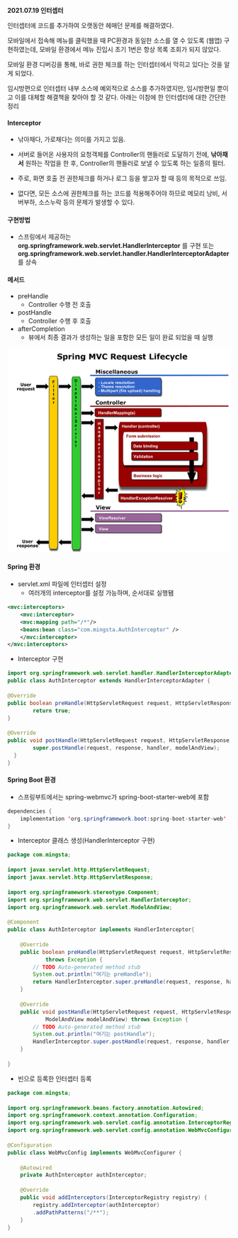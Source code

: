 

**2021.07.19 인터셉터**

인터셉터에 코드를 추가하여 오랫동안 헤매던 문제를 해결하였다. 

모바일에서 접속해 메뉴를 클릭했을 때 PC환경과 동일한 소스를 열 수 있도록 (웹앱) 구현하였는데, 모바일 환경에서 메뉴 진입시 초기 1번은 항상 목록 조회가 되지 않았다.

모바일 환경 디버깅을 통해, 바로 권한 체크를 하는 인터셉터에서 막히고 있다는 것을 알게 되었다.

임시방편으로 인터셉터 내부 소스에 예외적으로 소스를 추가하였지만, 임시방편일 뿐이고 이를 대체할 해결책을 찾아야 할 것 같다. 아래는 이참에 한 인터셉터에 대한 간단한 정리



#### Interceptor

* 낚아채다, 가로채다는 의미를 가지고 있음.

* 서버로 들어온 사용자의 요청객체를 Controller의 핸들러로 도달하기 전에, **낚아채서** 원하는 작업을 한 후, Controller의 핸들러로 보낼 수 있도록 하는 일종의 필터.
* 주로, 화면 호출 전 권한체크를 하거나 로그 등을 쌓고자 할 때 등의 목적으로 쓰임.

* 없다면, 모든 소스에 권한체크를 하는 코드를 적용해주어야 하므로 메모리 낭비, 서버부하, 소스누락 등의 문제가 발생할 수 있다.



#### 구현방법

* 스프링에서 제공하는 **org.springframework.web.servlet.HandlerInterceptor** 를 구현 또는 **org.springframework.web.servlet.handler.HandlerInterceptorAdapter** 를 상속



#### 메서드

* preHandle
  * Controller 수행 전 호출
* postHandle
  * Controller 수행 후 호출
* afterCompletion
  *  뷰에서 최종 결과가 생성하는 일을 포함한 모든 일이 완료 되었을 때 실행

![Interceptor](../Img/Interceptor.png)



#### Spring 환경

* servlet.xml 파일에 인터셉터 설정
  * 여러개의 interceptor를 설정 가능하며, 순서대로 실행됌

```xml
<mvc:interceptors>
	<mvc:interceptor>
	<mvc:mapping path="/*"/>
	<beans:bean class="com.mingsta.AuthInterceptor" />
	</mvc:interceptor>
</mvc:interceptors>
```

* Interceptor 구현

```java
import org.springframework.web.servlet.handler.HandlerInterceptorAdapter;
public class AuthInterceptor extends HandlerInterceptorAdapter {

@Override
public boolean preHandle(HttpServletRequest request, HttpServletResponse response, Object handle) throws Exception {
		return true;
}

@Override
public void postHandle(HttpServletRequest request, HttpServletResponse response, Object handler,ModelAndView modelAndView) throws Exception {
		super.postHandle(request, response, handler, modelAndView);
  }
}
```



#### Spring Boot 환경

* 스프링부트에서는 spring-webmvc가 spring-boot-starter-web에 포함

```java
dependencies { 
    implementation 'org.springframework.boot:spring-boot-starter-web'
}
```



* Interceptor 클래스 생성(HandlerInterceptor 구현)

```java
package com.mingsta;

import javax.servlet.http.HttpServletRequest;
import javax.servlet.http.HttpServletResponse;

import org.springframework.stereotype.Component;
import org.springframework.web.servlet.HandlerInterceptor;
import org.springframework.web.servlet.ModelAndView;

@Component
public class AuthInterceptor implements HandlerInterceptor{

	@Override
	public boolean preHandle(HttpServletRequest request, HttpServletResponse response, Object handler)
			throws Exception {
		// TODO Auto-generated method stub
		System.out.println("여기는 preHandle");
		return HandlerInterceptor.super.preHandle(request, response, handler);
	}
	
	@Override
	public void postHandle(HttpServletRequest request, HttpServletResponse response, Object handler,
			ModelAndView modelAndView) throws Exception {
		// TODO Auto-generated method stub
		System.out.println("여기는 postHandle");
		HandlerInterceptor.super.postHandle(request, response, handler, modelAndView);
	}

}
```



* 빈으로 등록한 인터셉터 등록

```java
package com.mingsta;

import org.springframework.beans.factory.annotation.Autowired;
import org.springframework.context.annotation.Configuration;
import org.springframework.web.servlet.config.annotation.InterceptorRegistry;
import org.springframework.web.servlet.config.annotation.WebMvcConfigurer;

@Configuration
public class WebMvcConfig implements WebMvcConfigurer {

	@Autowired
	private AuthInterceptor authInterceptor;
	
	@Override
	public void addInterceptors(InterceptorRegistry registry) {
		registry.addInterceptor(authInterceptor)
		.addPathPatterns("/**");
	}
}
```

